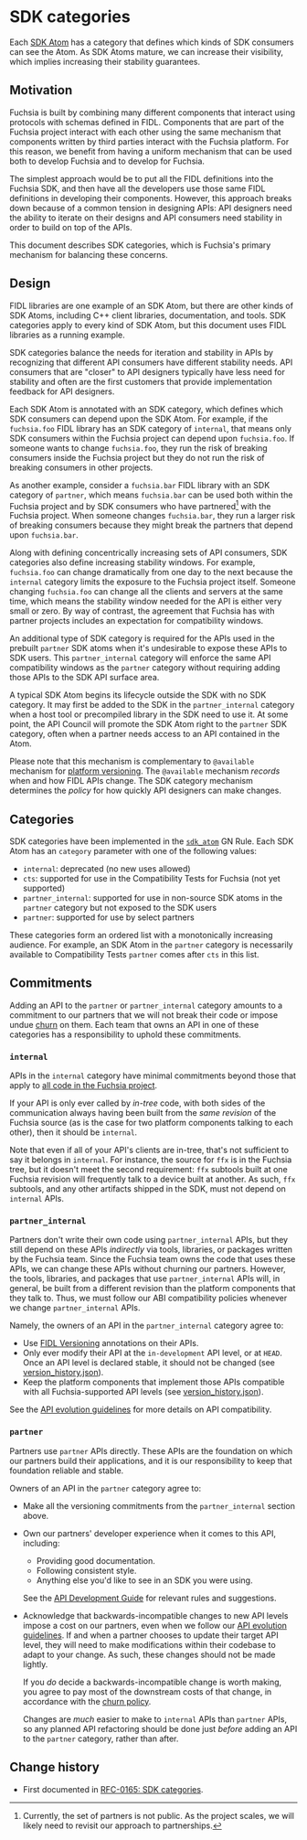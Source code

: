 # SDK categories

Each [SDK Atom] has a category that defines which kinds of SDK consumers can see
the Atom. As SDK Atoms mature, we can increase their visibility, which implies
increasing their stability guarantees.

[SDK Atom]: /docs/glossary#sdk-atom

## Motivation

Fuchsia is built by combining many different components that interact using
protocols with schemas defined in FIDL. Components that are part of the Fuchsia
project interact with each other using the same mechanism that components
written by third parties interact with the Fuchsia platform. For this reason,
we benefit from having a uniform mechanism that can be used both to develop
Fuchsia and to develop for Fuchsia.

The simplest approach would be to put all the FIDL definitions into the Fuchsia
SDK, and then have all the developers use those same FIDL definitions in
developing their components. However, this approach breaks down because of a
common tension in designing APIs: API designers need the ability to iterate on
their designs and API consumers need stability in order to build on top of the
APIs.

This document describes SDK categories, which is Fuchsia's primary mechanism
for balancing these concerns.

## Design

FIDL libraries are one example of an SDK Atom, but there are other kinds of
SDK Atoms, including C++ client libraries, documentation, and tools. SDK
categories apply to every kind of SDK Atom, but this document uses FIDL
libraries as a running example.

SDK categories balance the needs for iteration and stability in APIs by
recognizing that different API consumers have different stability needs. API
consumers that are "closer" to API designers typically have less need for
stability and often are the first customers that provide implementation
feedback for API designers.

Each SDK Atom is annotated with an SDK category, which defines which SDK
consumers can depend upon the SDK Atom. For example, if the `fuchsia.foo` FIDL
library has an SDK category of `internal`, that means only SDK consumers within
the Fuchsia project can depend upon `fuchsia.foo`. If someone wants to change
`fuchsia.foo`, they run the risk of breaking consumers inside the Fuchsia
project but they do not run the risk of breaking consumers in other projects.

As another example, consider a `fuchsia.bar` FIDL library with an SDK category
of `partner`, which means `fuchsia.bar` can be used both within the Fuchsia
project and by SDK consumers who have partnered[^1] with the Fuchsia project.
When someone changes `fuchsia.bar`, they run a larger risk of breaking
consumers because they might break the partners that depend upon `fuchsia.bar`.

Along with defining concentrically increasing sets of API consumers, SDK
categories also define increasing stability windows. For example, `fuchsia.foo`
can change dramatically from one day to the next because the `internal`
category limits the exposure to the Fuchsia project itself. Someone changing
`fuchsia.foo` can change all the clients and servers at the same time, which
means the stability window needed for the API is either very small or zero. By
way of contrast, the agreement that Fuchsia has with partner projects includes
an expectation for compatibility windows.

An additional type of SDK category is required for the APIs used in the prebuilt
`partner` SDK atoms when it's undesirable to expose these APIs to
SDK users. This `partner_internal` category will enforce
the same API compatibility windows as the `partner` category
without requiring adding those APIs to the SDK API surface area.

A typical SDK Atom begins its lifecycle outside the SDK with no SDK category. It
may first be added to the SDK in the `partner_internal` category when a host
tool or precompiled library in the SDK need to use it. At some point, the API
Council will promote the SDK Atom right to the `partner` SDK category, often
when a partner needs access to an API contained in the Atom.

Please note that this mechanism is complementary to `@available` mechanism for
[platform versioning][fidl-versioning]. The `@available` mechanism *records*
when and how FIDL APIs change. The SDK category mechanism determines the
*policy* for how quickly API designers can make changes.

[^1]: Currently, the set of partners is not public. As the project scales, we
      will likely need to revisit our approach to partnerships.

[fidl-versioning]: /docs/reference/fidl/language/versioning.md

## Categories

SDK categories have been implemented in the [`sdk_atom`](/docs/glossary#sdk-atom) GN Rule.
Each SDK Atom has an `category` parameter with one of the following values:

- `internal`: deprecated (no new uses allowed)
- `cts`: supported for use in the Compatibility Tests for Fuchsia (not yet supported)
- `partner_internal`: supported for use in non-source SDK atoms in the
  `partner` category but not exposed to the SDK users
- `partner`: supported for use by select partners

These categories form an ordered list with a monotonically increasing audience.
For example, an SDK Atom in the `partner` category is necessarily available to
Compatibility Tests `partner` comes after `cts` in this list.

## Commitments

Adding an API to the `partner` or `partner_internal` category amounts to a
commitment to our partners that we will not break their code or impose undue
[churn][churn-policy] on them. Each team that owns an API in one of these
categories has a responsibility to uphold these commitments.

[churn-policy]: /docs/contribute/governance/policy/churn.md

### `internal`

APIs in the `internal` category have minimal commitments beyond those that
apply to [all code in the Fuchsia project][contributor-guide].

If your API is only ever called by *in-tree* code, with both sides of the
communication always having been built from the _same revision_ of the Fuchsia
source (as is the case for two platform components talking to each other), then
it should be `internal`.

Note that even if all of your API's clients are in-tree, that's not sufficient
to say it belongs in `internal`. For instance, the source for `ffx` is in the
Fuchsia tree, but it doesn't meet the second requirement: `ffx` subtools built
at one Fuchsia revision will frequently talk to a device built at another. As
such, `ffx` subtools, and any other artifacts shipped in the SDK, must not
depend on `internal` APIs.

[contributor-guide]: /CONTRIBUTING.md

### `partner_internal`

Partners don't write their own code using `partner_internal` APIs, but they
still depend on these APIs _indirectly_ via tools, libraries, or packages
written by the Fuchsia team. Since the Fuchsia team owns the code that uses
these APIs, we can change these APIs without churning our partners. However,
the tools, libraries, and packages that use `partner_internal` APIs will, in
general, be built from a different revision than the platform components that
they talk to. Thus, we must follow our ABI compatibility policies whenever we
change `partner_internal` APIs.

Namely, the owners of an API in the `partner_internal` category agree to:

* Use [FIDL Versioning][fidl-versioning] annotations on their APIs.
* Only ever modify their API at the `in-development` API level, or at `HEAD`.
  Once an API level is declared stable, it should not be changed (see [version_history.json]).
* Keep the platform components that implement those APIs compatible with all
  Fuchsia-supported API levels (see [version_history.json]).

See the [API evolution guidelines][evolution-guidelines] for more details on
API compatibility.

[version_history.json]:  /sdk/version_history.json
[evolution-guidelines]: /docs/development/api/evolution.md

### `partner`

Partners use `partner` APIs directly. These APIs are the foundation on which
our partners build their applications, and it is our responsibility to keep
that foundation reliable and stable.

Owners of an API in the `partner` category agree to:

* Make all the versioning commitments from the `partner_internal` section
  above.
* Own our partners' developer experience when it comes to this API, including:
  * Providing good documentation.
  * Following consistent style.
  * Anything else you'd like to see in an SDK you were using.

  See the [API Development Guide][api-dev] for relevant rules and suggestions.
* Acknowledge that backwards-incompatible changes to new API levels impose a
  cost on our partners, even when we follow our [API evolution
  guidelines][evolution-guidelines]. If and when a partner chooses to update
  their target API level, they will need to make modifications within their
  codebase to adapt to your change. As such, these changes should not be made
  lightly.

  If you _do_ decide a backwards-incompatible change is worth making, you agree
  to pay most of the downstream costs of that change, in accordance with the
  [churn policy][churn-policy].

  Changes are _much_ easier to make to `internal` APIs than `partner` APIs, so
  any planned API refactoring should be done just _before_ adding an API to the
  `partner` category, rather than after.

[api-dev]: /docs/development/api/README.md

## Change history

- First documented in [RFC-0165: SDK categories][rfc-0165].

[rfc-0165]: /docs/contribute/governance/rfcs/0165_sdk_categories.md
